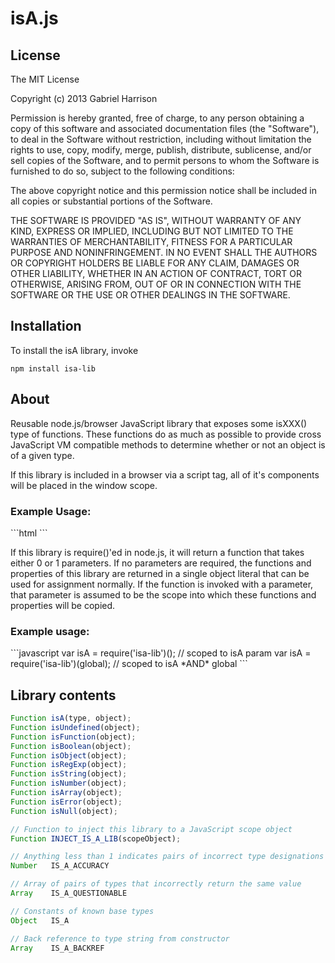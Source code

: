<h1>
isA.js
</h1>

<h2>License</h2>
The MIT License

Copyright (c) 2013 Gabriel Harrison

Permission is hereby granted, free of charge, to any person obtaining a copy
of this software and associated documentation files (the "Software"), to deal
in the Software without restriction, including without limitation the rights
to use, copy, modify, merge, publish, distribute, sublicense, and/or sell
copies of the Software, and to permit persons to whom the Software is
furnished to do so, subject to the following conditions:

The above copyright notice and this permission notice shall be included in
all copies or substantial portions of the Software.

THE SOFTWARE IS PROVIDED "AS IS", WITHOUT WARRANTY OF ANY KIND, EXPRESS OR
IMPLIED, INCLUDING BUT NOT LIMITED TO THE WARRANTIES OF MERCHANTABILITY,
FITNESS FOR A PARTICULAR PURPOSE AND NONINFRINGEMENT. IN NO EVENT SHALL THE
AUTHORS OR COPYRIGHT HOLDERS BE LIABLE FOR ANY CLAIM, DAMAGES OR OTHER
LIABILITY, WHETHER IN AN ACTION OF CONTRACT, TORT OR OTHERWISE, ARISING FROM,
OUT OF OR IN CONNECTION WITH THE SOFTWARE OR THE USE OR OTHER DEALINGS IN
THE SOFTWARE.

<h2>Installation</h2>

To install the isA library, invoke
```shell
npm install isa-lib
```

<h2>About</h2>

Reusable node.js/browser JavaScript library that exposes some isXXX() type of functions. These functions do as much as possible to provide cross JavaScript VM compatible methods to determine whether or not an object is of a given type.

If this library is included in a browser via a script tag, all of it's components will be placed in the window scope.

<h3>Example Usage:</h3>
```html
<script type="text/javascript" src="/path/to/isA.js"></script>
<script type="text/javascript">
  console.log(isA(IS_A.NUMBER, 5));       // true
  console.log(isNumber(5));               // true
  console.log(isA(5, 5));                 // true
  console.log(isA(5));                    // "[object Number]"
  console.log(IS_A.NUMBER);               // "[object Number]"
  console.log('NUMBER', 5);               // true
  console.log(isA("[object Number]", 5)); // true
  console.log(isA(Number, 5));            // true
  console.log(isA(String, "Hi"));         // true
</script>
```

If this library is require()'ed in node.js, it will return a function that takes either 0 or 1 parameters. If no parameters are required, the functions and properties of this library are returned in a single object literal that
can be used for assignment normally. If the function is invoked with a parameter, that parameter is assumed to be the scope into which these functions and properties will be copied.

<h3>Example usage:</h3>
```javascript
  var isA = require('isa-lib')();        // scoped to isA param
  var isA = require('isa-lib')(global);  // scoped to isA *AND* global
```

<h2>Library contents</h2>

```javascript
Function isA(type, object);
Function isUndefined(object);
Function isFunction(object);
Function isBoolean(object);
Function isObject(object);
Function isRegExp(object);
Function isString(object);
Function isNumber(object);
Function isArray(object);
Function isError(object);
Function isNull(object);

// Function to inject this library to a JavaScript scope object
Function INJECT_IS_A_LIB(scopeObject);

// Anything less than 1 indicates pairs of incorrect type designations
Number   IS_A_ACCURACY

// Array of pairs of types that incorrectly return the same value
Array    IS_A_QUESTIONABLE

// Constants of known base types
Object   IS_A

// Back reference to type string from constructor
Array    IS_A_BACKREF
```


